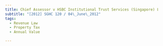 ```yaml
---
title: Chief Assessor v HSBC Institutional Trust Services (Singapore) Ltd 
subtitle: "[2012] SGHC 120 / 04\_June\_2012"
tags:
  - Revenue Law
  - Property Tax
  - Annual Value

---
```


